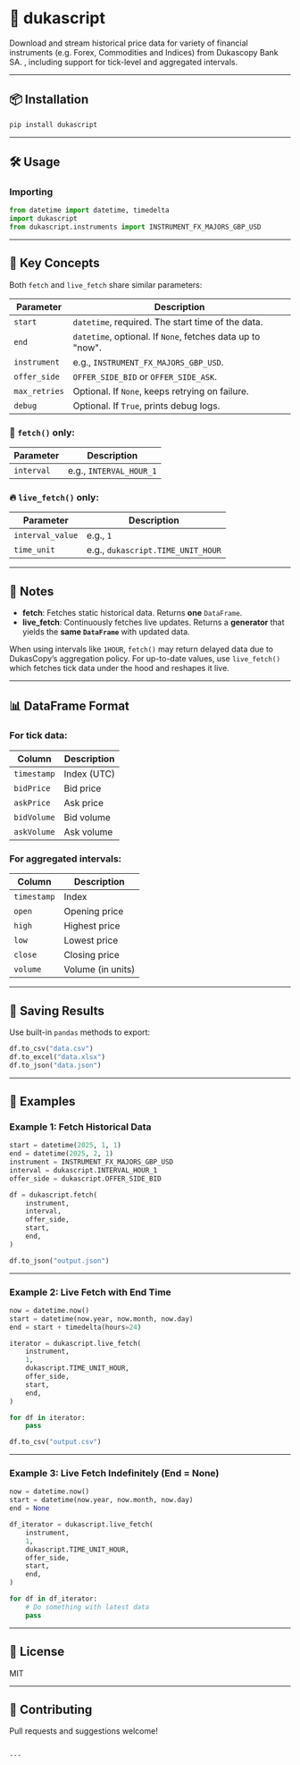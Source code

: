 # 🏦 dukascript

Download and stream historical price data for variety of financial instruments (e.g. Forex, Commodities and Indices) from Dukascopy Bank SA. , including support for tick-level and aggregated intervals.

---

## 📦 Installation

```bash
pip install dukascript
```

---

## 🛠️ Usage

### Importing

```python
from datetime import datetime, timedelta
import dukascript
from dukascript.instruments import INSTRUMENT_FX_MAJORS_GBP_USD
```

---

## 🧠 Key Concepts

Both `fetch` and `live_fetch` share similar parameters:

| Parameter      | Description                                                                 |
|----------------|-----------------------------------------------------------------------------|
| `start`        | `datetime`, required. The start time of the data.                           |
| `end`          | `datetime`, optional. If `None`, fetches data up to "now".                  |
| `instrument`   | e.g., `INSTRUMENT_FX_MAJORS_GBP_USD`.                                       |
| `offer_side`   | `OFFER_SIDE_BID` or `OFFER_SIDE_ASK`.                                       |
| `max_retries`  | Optional. If `None`, keeps retrying on failure.                             |
| `debug`        | Optional. If `True`, prints debug logs.                                     |

### 🧊 `fetch()` only:

| Parameter    | Description                  |
|--------------|------------------------------|
| `interval`   | e.g., `INTERVAL_HOUR_1`      |

### 🔥 `live_fetch()` only:

| Parameter         | Description                                 |
|-------------------|---------------------------------------------|
| `interval_value`  | e.g., `1`                                    |
| `time_unit`       | e.g., `dukascript.TIME_UNIT_HOUR`           |

---

## 📝 Notes

- **fetch**: Fetches static historical data. Returns **one** `DataFrame`.
- **live_fetch**: Continuously fetches live updates. Returns a **generator** that yields the **same `DataFrame`** with updated data.

When using intervals like `1HOUR`, `fetch()` may return delayed data due to DukasCopy’s aggregation policy. For up-to-date values, use `live_fetch()` which fetches tick data under the hood and reshapes it live.

---

## 📊 DataFrame Format

### For tick data:

| Column      | Description            |
|-------------|------------------------|
| `timestamp` | Index (UTC)            |
| `bidPrice`  | Bid price              |
| `askPrice`  | Ask price              |
| `bidVolume` | Bid volume             |
| `askVolume` | Ask volume             |

### For aggregated intervals:

| Column      | Description            |
|-------------|------------------------|
| `timestamp` | Index                  |
| `open`      | Opening price          |
| `high`      | Highest price          |
| `low`       | Lowest price           |
| `close`     | Closing price          |
| `volume`    | Volume (in units)      |

---

## 💾 Saving Results

Use built-in `pandas` methods to export:

```python
df.to_csv("data.csv")
df.to_excel("data.xlsx")
df.to_json("data.json")
```

---

## 🚀 Examples

### Example 1: Fetch Historical Data

```python
start = datetime(2025, 1, 1)
end = datetime(2025, 2, 1)
instrument = INSTRUMENT_FX_MAJORS_GBP_USD
interval = dukascript.INTERVAL_HOUR_1
offer_side = dukascript.OFFER_SIDE_BID

df = dukascript.fetch(
    instrument,
    interval,
    offer_side,
    start,
    end,
)

df.to_json("output.json")
```

---

### Example 2: Live Fetch with End Time

```python
now = datetime.now()
start = datetime(now.year, now.month, now.day)
end = start + timedelta(hours=24)

iterator = dukascript.live_fetch(
    instrument,
    1,
    dukascript.TIME_UNIT_HOUR,
    offer_side,
    start,
    end,
)

for df in iterator:
    pass

df.to_csv("output.csv")
```

---

### Example 3: Live Fetch Indefinitely (End = None)

```python
now = datetime.now()
start = datetime(now.year, now.month, now.day)
end = None

df_iterator = dukascript.live_fetch(
    instrument,
    1,
    dukascript.TIME_UNIT_HOUR,
    offer_side,
    start,
    end,
)

for df in df_iterator:
    # Do something with latest data
    pass
```

---

## 📄 License

MIT

---

## 👋 Contributing

Pull requests and suggestions welcome!
```

---
